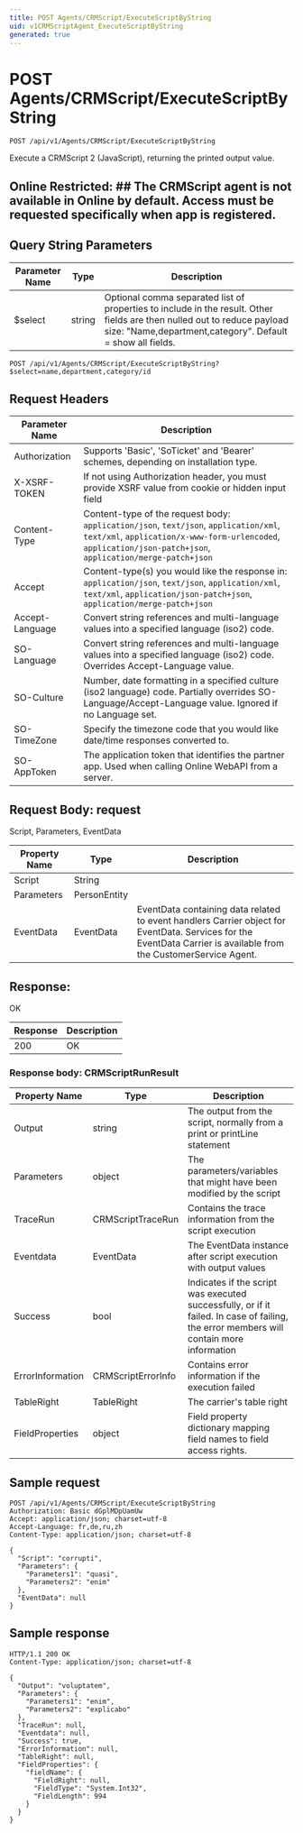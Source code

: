 ```yaml
---
title: POST Agents/CRMScript/ExecuteScriptByString
uid: v1CRMScriptAgent_ExecuteScriptByString
generated: true
---
```


# POST Agents/CRMScript/ExecuteScriptByString

```http
POST /api/v1/Agents/CRMScript/ExecuteScriptByString
```

Execute a CRMScript 2 (JavaScript), returning the printed output value.


## Online Restricted: ## The CRMScript agent is not available in Online by default. Access must be requested specifically when app is registered.






## Query String Parameters

| Parameter Name | Type |  Description |
|----------------|------|--------------|
| $select | string |  Optional comma separated list of properties to include in the result. Other fields are then nulled out to reduce payload size: "Name,department,category". Default = show all fields. |

```http
POST /api/v1/Agents/CRMScript/ExecuteScriptByString?$select=name,department,category/id
```


## Request Headers

| Parameter Name | Description |
|----------------|-------------|
| Authorization  | Supports 'Basic', 'SoTicket' and 'Bearer' schemes, depending on installation type. |
| X-XSRF-TOKEN   | If not using Authorization header, you must provide XSRF value from cookie or hidden input field |
| Content-Type | Content-type of the request body: `application/json`, `text/json`, `application/xml`, `text/xml`, `application/x-www-form-urlencoded`, `application/json-patch+json`, `application/merge-patch+json` |
| Accept         | Content-type(s) you would like the response in: `application/json`, `text/json`, `application/xml`, `text/xml`, `application/json-patch+json`, `application/merge-patch+json` |
| Accept-Language | Convert string references and multi-language values into a specified language (iso2) code. |
| SO-Language | Convert string references and multi-language values into a specified language (iso2) code. Overrides Accept-Language value. |
| SO-Culture | Number, date formatting in a specified culture (iso2 language) code. Partially overrides SO-Language/Accept-Language value. Ignored if no Language set. |
| SO-TimeZone | Specify the timezone code that you would like date/time responses converted to. |
| SO-AppToken | The application token that identifies the partner app. Used when calling Online WebAPI from a server. |

## Request Body: request 

Script, Parameters, EventData 

| Property Name | Type |  Description |
|----------------|------|--------------|
| Script | String |  |
| Parameters | PersonEntity |  |
| EventData | EventData | EventData containing data related to event handlers <para /> Carrier object for EventData. Services for the EventData Carrier is available from the <see cref="T:SuperOffice.CRM.Services.ICustomerServiceAgent">CustomerService Agent</see>. |

## Response:

OK

| Response | Description |
|----------------|-------------|
| 200 | OK |

### Response body: CRMScriptRunResult

| Property Name | Type |  Description |
|----------------|------|--------------|
| Output | string | The output from the script, normally from a print or printLine statement |
| Parameters | object | The parameters/variables that might have been modified by the script |
| TraceRun | CRMScriptTraceRun | Contains the trace information from the script execution |
| Eventdata | EventData | The EventData instance after script execution with output values |
| Success | bool | Indicates if the script was executed successfully, or if it failed. In case of failing, the error members will contain more information |
| ErrorInformation | CRMScriptErrorInfo | Contains error information if the execution failed |
| TableRight | TableRight | The carrier's table right |
| FieldProperties | object | Field property dictionary mapping field names to field access rights. |

## Sample request

```http!
POST /api/v1/Agents/CRMScript/ExecuteScriptByString
Authorization: Basic dGplMDpUamUw
Accept: application/json; charset=utf-8
Accept-Language: fr,de,ru,zh
Content-Type: application/json; charset=utf-8

{
  "Script": "corrupti",
  "Parameters": {
    "Parameters1": "quasi",
    "Parameters2": "enim"
  },
  "EventData": null
}
```

## Sample response

```http_
HTTP/1.1 200 OK
Content-Type: application/json; charset=utf-8

{
  "Output": "voluptatem",
  "Parameters": {
    "Parameters1": "enim",
    "Parameters2": "explicabo"
  },
  "TraceRun": null,
  "Eventdata": null,
  "Success": true,
  "ErrorInformation": null,
  "TableRight": null,
  "FieldProperties": {
    "fieldName": {
      "FieldRight": null,
      "FieldType": "System.Int32",
      "FieldLength": 994
    }
  }
}
```